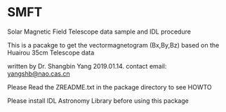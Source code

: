 # SMFT
Solar Magnetic Field Telescope  data sample and IDL procedure

This is a pacakge to get the vectormagnetogram (Bx,By,Bz)  based on the Huairou 35cm Telescope data

written by Dr. Shangbin Yang  2019.01.14.  contact email: yangshb@nao.cas.cn

Please Read the ZREADME.txt in the package directory to see HOWTO

Please install IDL Astronomy Library before using this package
